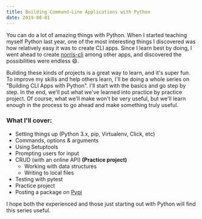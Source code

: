 ```yaml
---
title: Building Command-Line Applications with Python
date: 2019-08-01
---
```


You can do a lot of amazing things with Python. When I started teaching myself Python last year, one of the most interesting things I discovered was how relatively easy it was to create CLI apps. Since I learn best by doing, I went ahead to create [norris-cli](https://github.com/wangonya/norris-cli) among other apps, and discovered the possibilities were endless 😄.

Building these kinds of projects is a great way to learn, and it's super fun. To improve my skills and help others learn, I'll be doing a whole series on "Building CLI Apps with Python". I'll start with the basics and go step by step. In the end, we'll put what we've learned into practice by practice project. Of course, what we'll make won't be very useful, but we'll learn enough in the process to go ahead and make something truly useful.

### What I'll cover:

- Setting things up (Python 3.x, pip, Virtualenv, Click, etc)
- Commands, options & arguments
- Using Setuptools
- Prompting users for input
- CRUD (with an online API) **(Practice project)**
  - Working with data structures
  - Writing to local files
- Testing with pytest
- Practice project
- Posting a package on [Pypi](https://pypi.org/)

I hope both the experienced and those just starting out with Python will find this series useful.
